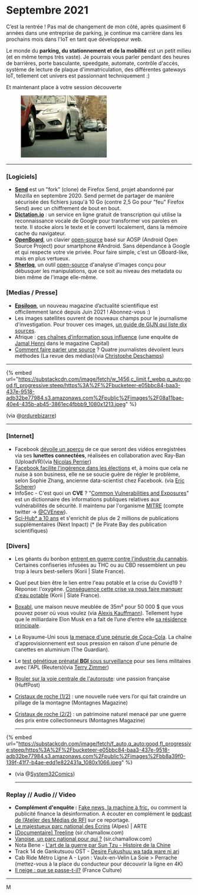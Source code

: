 # Septembre 2021

C’est la rentrée ! Pas mal de changement de mon côté, après quasiment 6 années dans une entreprise de parking, je continue ma carrière dans les prochains mois dans l'IoT en tant que développeur web.

Le monde du **parking, du stationnement et de la mobilité** est un petit milieu (et en même temps très vaste). Je pourrais vous parler pendant des heures de barrières, porte basculante, speedgate, automate, contrôle d'accès, système de lecture de plaque d'immatriculation, des différentes gateways IoT, tellement cet univers est passionnant techniquement :)

Et maintenant place à votre session découverte&#x20;

<figure><img src="../../.gitbook/assets/955cfb4d-ad8f-41b3-8aaa-5ebffc1ea172_233x169.webp" alt=""><figcaption></figcaption></figure>

***

### \[Logiciels]

* [**Send**](https://send.vis.ee/) est un "fork" (clone) de Firefox Send, projet abandonné par Mozilla en septembre 2020. Send permet de partager de manière sécurisée des fichiers jusqu'à 10 Go (contre 2,5 Go pour "feu" Firefox Send) avec un chiffrement de bout en bout.
* [**Dictation.io**](https://dictation.io/) : un service en ligne gratuit de transcription qui utilise la reconnaissance vocale de Google pour transformer vos paroles en texte. Il stocke alors le texte et le converti localement, dans la mémoire cache du navigateur.
* [**OpenBoard**](https://play.google.com/store/apps/details?id=org.dslul.openboard.inputmethod.latin\&hl=fr), un clavier [open-source](https://github.com/dslul/openboard) basé sur AOSP (Android Open Source Project) pour smartphone #Android. Sans dépendance à Google et qui respecte votre vie privée. Pour faire simple, c'est un GBoard-like, mais en plus vertueux.
* [**Sherloq**](https://inteltechniques.com/blog/2021/08/14/sherloq-an-open-source-image-forensic-toolset/), un outil [open-source](https://github.com/GuidoBartoli/sherloq) d'analyse d'images conçu pour débusquer les manipulations, que ce soit au niveau des metadata ou bien même de l'image elle-même.

### \[Medias / Presse]

* [**Epsiloon**](https://www.epsiloon.com/), un nouveau magazine d’actualité scientifique est officilemment lancé depuis Juin 2021 ! Abonnez-vous :)
* Les images satellites ouvrent de nouveaux champs pour le journalisme d'investigation. Pour trouver ces images, [un guide de GIJN qui liste dix sources](https://gijn.org/guide-pour-trouver-et-utiliser-des-images-satellites/).
* Afrique : [ces chaînes d’information sous influence](https://www.capital.fr/entreprises-marches/afrique-ces-chaines-dinformation-sous-influence-1404744) (une enquête de [Jamal Henni](https://twitter.com/jamalhenni) dans le magazine Capital)
* [Comment faire parler une source](https://larevuedesmedias.ina.fr/comment-faire-parler-source-quatre-journalistes-methodes) ? Quatre journalistes dévoilent leurs méthodes (La revue des médias)(via [Christophe Deschamps](https://twitter.com/crid/status/1399988049887498240))

***

{% embed url="https://substackcdn.com/image/fetch/w_1456,c_limit,f_webp,q_auto:good,fl_progressive:steep/https%3A%2F%2Fbucketeer-e05bbc84-baa3-437e-9518-adb32be77984.s3.amazonaws.com%2Fpublic%2Fimages%2F08a11bae-40e4-435b-ab45-3861ec4fbbb9_1080x1213.jpeg" %}

(via @[ordurebizarre](https://twitter.com/ordurebizarree/status/1409068986189455362/photo/1))

***

### \[Internet]

* Facebook [dévoile un aperçu](https://uploadvr.com/facebook-ray-ban-smartglasses-tease/) de ce que seront des vidéos enregistrées via ses **lunettes connectées**, réalisées en collaboration avec Ray-Ban (UploadVR)(via [Nicolas Perrier](https://www.linkedin.com/posts/nicolasperrier_facebook-teases-ray-ban-smartglasses-recording-activity-6840863129489043456-GOs0))
* [Facebook facilite l'ingérence dans les élections](https://www.technologyreview.com/2021/07/29/1030260/facebook-whistleblower-sophie-zhang-global-political-manipulation/) et, à moins que cela ne nuise à son business, elle ne se soucie guère de régler le problème, selon Sophie Zhang, ancienne data-scientist chez Facebook. (via [Eric Scherer](https://twitter.com/EricScherer/status/1426798458141388807))
* InfoSec - C'est quoi un **CVE** ? "[Common Vulnerabilities and Exposures](https://fr.wikipedia.org/wiki/Common_Vulnerabilities_and_Exposures)" est un dictionnaire des informations publiques relatives aux vulnérabilités de sécurité. Il maintenu par l'organisme [MITRE](http://cve.mitre.org) (compte twitter -> [@CVEnew](https://twitter.com/CVEnew)).
* [Sci-Hub\* a 10 ans](https://www.nextinpact.com/lebrief/47970/sci-hub-a-10-ans-et-senrichit-plus-2-millions-publications-supplementaires) et s'enrichit de plus de 2 millions de publications supplémentaires (Next Inpact) (\* (le Pirate Bay des publication scientifiques)

### \[Divers]

* Les géants du bonbon [entrent en guerre contre l'industrie du cannabis](https://korii.slate.fr/biz/guerre-geants-bonbons-confiserie-contre-industrie-cannabis-thc-cbd-contrefacon-marques). Certaines confiseries infusées au THC ou au CBD ressemblent un peu trop à leurs best-sellers (Korii | Slate France).
* Quel peut bien être le lien entre l'eau potable et la crise du Covid19 ? Réponse: l'oxygène. [Conséquence cette crise va nous faire manquer d'eau potable](https://korii.slate.fr/et-caetera/technologie-sante-covid-19-penurie-eau-potable-oxygene-desinfection-hopitaux-malades) (Korii | Slate France).
* [Boxabl](https://www.boxabl.com/), une maison neuve meublée de 35m² pour 50 000 $ que vous pouvez poser où vous voulez (via [Alexis Kauffmann](https://twitter.com/framaka/status/1410236212179259394)). Tellement hype que le milliardaire Elon Musk en a fait de l’une d’entre elle [sa résidence principale](https://www.boursedirect.fr/fr/actualites/categorie/valeurs-us/elon-musk-dans-une-maison-prefabriquee-a-50-000-boursier-62d803c843bfe36565025e26e38a93dccb007090).
* Le Royaume-Uni sous [la menace d'une pénurie de Coca-Cola](https://www.theguardian.com/business/2021/sep/02/coca-colas-supply-chain-under-pressure-due-to-shortage-of-cans). La chaîne d'approvisionnement est sous pression en raison d'une pénurie de canettes en aluminium (The Guardian).
* Le [test génétique prénatal ](https://www.reuters.com/world/china/bgi-prenatal-gene-test-under-scrutiny-chinese-military-links-2021-09-06/)[**BGI**](https://www.reuters.com/world/china/bgi-prenatal-gene-test-under-scrutiny-chinese-military-links-2021-09-06/)[ sous surveillance](https://www.reuters.com/world/china/bgi-prenatal-gene-test-under-scrutiny-chinese-military-links-2021-09-06/) pour ses liens militaires avec l'APL (Reuters)(via [Terry Zimmer](https://twitter.com/terryzim/status/1435239980218175491))
* [Rouler sur la voie centrale de l'autoroute](https://www.huffingtonpost.fr/entry/rouler-sur-la-voie-centrale-de-lautoroute-une-passion-francaise_fr_6116457be4b0454ed70c94c5): une passion française (HuffPost)
* [Cristaux de roche (1/2)](https://www.montagnes-magazine.com/actus-cristaux-roche-1-2-nouvelle-ruee-vers-or-fait-craindre-pillage-montagne) : une nouvelle ruée vers l’or qui fait craindre un pillage de la montagne (Montagnes Magazine)
*   [Cristaux de roche (2/2)](https://www.montagnes-magazine.com/actus-cristaux-roche-2-2-patrimoine-naturel-menace-guerre-prix-entre-collectionneurs) : un patrimoine naturel menacé par une guerre des prix entre collectionneurs (Montagnes Magazine)

    ***



{% embed url="https://substackcdn.com/image/fetch/f_auto,q_auto:good,fl_progressive:steep/https%3A%2F%2Fbucketeer-e05bbc84-baa3-437e-9518-adb32be77984.s3.amazonaws.com%2Fpublic%2Fimages%2Fbb8a39f0-139f-41f7-b4ae-edd1e822431a_1080x1066.jpeg" %}

*   (via @[System32Comics](https://twitter.com/System32Comics))

    ***

### **Replay // Audio // Video**

* **Complément d'enquête :** [Fake news, la machine à fric](https://www.france.tv/france-2/complement-d-enquete/2721737-fake-news-la-machine-a-fric.html)**,** ou comment la publicité finance la désinformation. A écouter en complément le [podcast de l’Atelier des Médias de RFI](https://www.rfi.fr/fr/podcasts/atelier-des-m%C3%A9dias/20210904-fake-news-la-machine-%C3%A0-fric-ou-comment-la-publicit%C3%A9-finance-la-d%C3%A9sinformation) sur ce reportage.
* [Le majestueux parc national des Écrins](https://www.youtube.com/watch?v=3sECfi6mz44) (Alpes) | ARTE
* [\[Documentaire\] Treeline](https://sir.chamallow.com/archives/3633) (sir.chamallow.com)
* [Vanoise, un parc national pour qui ?](https://sir.chamallow.com/archives/3719) (sir.chamallow.com)
* Nota Bene - [L'art de la guerre par Sun Tzu - Histoire de la Chine](https://youtu.be/KCZ2hbm1ZEE)
* Track 14 de Gankutsuou OST - [Desire Fukushuu wa tada ware ni ari](https://www.youtube.com/watch?v=BCqgKYWr_ig)
* Cab Ride Métro Ligne A - Lyon : Vaulx-en-Velin La Soie > Perrache (mettez-vous à la place du conducteur pour découvrir la ligne en 4K)
* [Il neige : que se passe-t-il?](https://www.franceculture.fr/emissions/la-conversation-scientifique/il-neige-que-se-passe-t-il-0) (France Culture)

***

M

